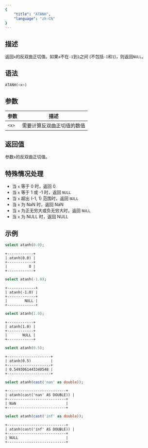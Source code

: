 ```yaml
---
{
    "title": "ATANH",
    "language": "zh-CN"
}
---
```


## 描述

返回`x`的反双曲正切值。如果`x`不在`-1`到`1`之间 (不包括`-1`和`1`)，则返回`NULL`。

## 语法

```sql
ATANH(<x>)
```

## 参数

| 参数 | 描述 |  
| -- | -- |  
| `<x>` | 需要计算反双曲正切值的数值 |  

## 返回值

参数`x`的反双曲正切值。

## 特殊情况处理

- 当 `x` 等于 0 时，返回 0
- 当 `x` 等于 1 或 -1 时，返回 `NULL`
- 当 `x` 超出 (-1, 1) 范围时，返回 `NULL`
- 当 `x` 为 NaN 时，返回 NaN
- 当 `x` 为正无穷大或负无穷大时，返回 `NULL`
- 当 `x` 为 NULL 时，返回 NULL

## 示例

```sql
select atanh(0.0);
```

```text
+------------+
| atanh(0.0) |
+------------+
|          0 |
+------------+
```

```sql
select atanh(-1.0);
```

```text
+-------------+
| atanh(-1.0) |
+-------------+
|        NULL |
+-------------+
```

```sql
select atanh(1.0);
```

```text
+------------+
| atanh(1.0) |
+------------+
|       NULL |
+------------+
```

```sql
select atanh(0.5);
```

```text
+--------------------+
| atanh(0.5)         |
+--------------------+
| 0.5493061443340548 |
+--------------------+
```

```sql
select atanh(cast('nan' as double));
```

```text
+---------------------------+
| atanh(cast('nan' AS DOUBLE)) |
+---------------------------+
| NaN                       |
+---------------------------+
```

```sql
select atanh(cast('inf' as double));
```

```text
+---------------------------+
| atanh(cast('inf' AS DOUBLE)) |
+---------------------------+
| NULL                      |
+---------------------------+
```
